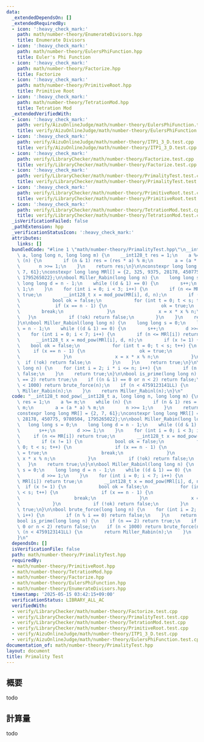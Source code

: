 ```yaml
---
data:
  _extendedDependsOn: []
  _extendedRequiredBy:
  - icon: ':heavy_check_mark:'
    path: math/number-theory/EnumerateDivisors.hpp
    title: Enumerate Divisors
  - icon: ':heavy_check_mark:'
    path: math/number-theory/EulersPhiFunction.hpp
    title: Euler's Phi Function
  - icon: ':heavy_check_mark:'
    path: math/number-theory/Factorize.hpp
    title: Factorize
  - icon: ':heavy_check_mark:'
    path: math/number-theory/PrimitiveRoot.hpp
    title: Primitive Root
  - icon: ':heavy_check_mark:'
    path: math/number-theory/TetrationMod.hpp
    title: Tetration Mod
  _extendedVerifiedWith:
  - icon: ':heavy_check_mark:'
    path: verify/AizuOnlineJudge/math/number-theory/EulersPhiFunction.test.cpp
    title: verify/AizuOnlineJudge/math/number-theory/EulersPhiFunction.test.cpp
  - icon: ':heavy_check_mark:'
    path: verify/AizuOnlineJudge/math/number-theory/ITP1_3_D.test.cpp
    title: verify/AizuOnlineJudge/math/number-theory/ITP1_3_D.test.cpp
  - icon: ':heavy_check_mark:'
    path: verify/LibraryChecker/math/number-theory/Factorize.test.cpp
    title: verify/LibraryChecker/math/number-theory/Factorize.test.cpp
  - icon: ':heavy_check_mark:'
    path: verify/LibraryChecker/math/number-theory/PrimalityTest.test.cpp
    title: verify/LibraryChecker/math/number-theory/PrimalityTest.test.cpp
  - icon: ':heavy_check_mark:'
    path: verify/LibraryChecker/math/number-theory/PrimitiveRoot.test.cpp
    title: verify/LibraryChecker/math/number-theory/PrimitiveRoot.test.cpp
  - icon: ':heavy_check_mark:'
    path: verify/LibraryChecker/math/number-theory/TetrationMod.test.cpp
    title: verify/LibraryChecker/math/number-theory/TetrationMod.test.cpp
  _isVerificationFailed: false
  _pathExtension: hpp
  _verificationStatusIcon: ':heavy_check_mark:'
  attributes:
    links: []
  bundledCode: "#line 1 \"math/number-theory/PrimalityTest.hpp\"\n__int128_t mod_pow(__int128_t\
    \ a, long long n, long long m) {\n    __int128_t res = 1;\n    a %= m;\n    while\
    \ (n) {\n        if (n & 1) res = (res * a) % m;\n        a = (a * a) % m;\n \
    \       n >>= 1;\n    }\n    return res;\n}\n\nconstexpr long long MR[] = {2,\
    \ 7, 61};\nconstexpr long long MRl[] = {2, 325, 9375, 28178, 450775, 9780504,\
    \ 1795265022};\n\nbool Miller_Rabin(long long n) {\n    long long s = 0;\n   \
    \ long long d = n - 1;\n    while ((d & 1) == 0) {\n        s++;\n        d >>=\
    \ 1;\n    }\n    for (int i = 0; i < 3; i++) {\n        if (n <= MR[i]) return\
    \ true;\n        __int128_t x = mod_pow(MR[i], d, n);\n        if (x != 1) {\n\
    \            bool ok = false;\n            for (int t = 0; t < s; t++) {\n   \
    \             if (x == n - 1) {\n                    ok = true;\n            \
    \        break;\n                }\n                x = x * x % n;\n         \
    \   }\n            if (!ok) return false;\n        }\n    }\n    return true;\n\
    }\n\nbool Miller_Rabinl(long long n) {\n    long long s = 0;\n    long long d\
    \ = n - 1;\n    while ((d & 1) == 0) {\n        s++;\n        d >>= 1;\n    }\n\
    \    for (int i = 0; i < 7; i++) {\n        if (n <= MRl[i]) return true;\n  \
    \      __int128_t x = mod_pow(MRl[i], d, n);\n        if (x != 1) {\n        \
    \    bool ok = false;\n            for (int t = 0; t < s; t++) {\n           \
    \     if (x == n - 1) {\n                    ok = true;\n                    break;\n\
    \                }\n                x = x * x % n;\n            }\n          \
    \  if (!ok) return false;\n        }\n    }\n    return true;\n}\n\nbool brute_force(long\
    \ long n) {\n    for (int i = 2; i * i <= n; i++) {\n        if (n % i == 0) return\
    \ false;\n    }\n    return true;\n}\n\nbool is_prime(long long n) {\n    if (n\
    \ == 2) return true;\n    if ((n & 1) == 0 or n < 2) return false;\n    if (n\
    \ < 1000) return brute_force(n);\n    if (n < 4759123141LL) {\n        return\
    \ Miller_Rabin(n);\n    }\n    return Miller_Rabinl(n);\n}\n"
  code: "__int128_t mod_pow(__int128_t a, long long n, long long m) {\n    __int128_t\
    \ res = 1;\n    a %= m;\n    while (n) {\n        if (n & 1) res = (res * a) %\
    \ m;\n        a = (a * a) % m;\n        n >>= 1;\n    }\n    return res;\n}\n\n\
    constexpr long long MR[] = {2, 7, 61};\nconstexpr long long MRl[] = {2, 325, 9375,\
    \ 28178, 450775, 9780504, 1795265022};\n\nbool Miller_Rabin(long long n) {\n \
    \   long long s = 0;\n    long long d = n - 1;\n    while ((d & 1) == 0) {\n \
    \       s++;\n        d >>= 1;\n    }\n    for (int i = 0; i < 3; i++) {\n   \
    \     if (n <= MR[i]) return true;\n        __int128_t x = mod_pow(MR[i], d, n);\n\
    \        if (x != 1) {\n            bool ok = false;\n            for (int t =\
    \ 0; t < s; t++) {\n                if (x == n - 1) {\n                    ok\
    \ = true;\n                    break;\n                }\n                x =\
    \ x * x % n;\n            }\n            if (!ok) return false;\n        }\n \
    \   }\n    return true;\n}\n\nbool Miller_Rabinl(long long n) {\n    long long\
    \ s = 0;\n    long long d = n - 1;\n    while ((d & 1) == 0) {\n        s++;\n\
    \        d >>= 1;\n    }\n    for (int i = 0; i < 7; i++) {\n        if (n <=\
    \ MRl[i]) return true;\n        __int128_t x = mod_pow(MRl[i], d, n);\n      \
    \  if (x != 1) {\n            bool ok = false;\n            for (int t = 0; t\
    \ < s; t++) {\n                if (x == n - 1) {\n                    ok = true;\n\
    \                    break;\n                }\n                x = x * x % n;\n\
    \            }\n            if (!ok) return false;\n        }\n    }\n    return\
    \ true;\n}\n\nbool brute_force(long long n) {\n    for (int i = 2; i * i <= n;\
    \ i++) {\n        if (n % i == 0) return false;\n    }\n    return true;\n}\n\n\
    bool is_prime(long long n) {\n    if (n == 2) return true;\n    if ((n & 1) ==\
    \ 0 or n < 2) return false;\n    if (n < 1000) return brute_force(n);\n    if\
    \ (n < 4759123141LL) {\n        return Miller_Rabin(n);\n    }\n    return Miller_Rabinl(n);\n\
    }\n"
  dependsOn: []
  isVerificationFile: false
  path: math/number-theory/PrimalityTest.hpp
  requiredBy:
  - math/number-theory/PrimitiveRoot.hpp
  - math/number-theory/TetrationMod.hpp
  - math/number-theory/Factorize.hpp
  - math/number-theory/EulersPhiFunction.hpp
  - math/number-theory/EnumerateDivisors.hpp
  timestamp: '2025-05-15 03:42:15+09:00'
  verificationStatus: LIBRARY_ALL_AC
  verifiedWith:
  - verify/LibraryChecker/math/number-theory/Factorize.test.cpp
  - verify/LibraryChecker/math/number-theory/PrimalityTest.test.cpp
  - verify/LibraryChecker/math/number-theory/TetrationMod.test.cpp
  - verify/LibraryChecker/math/number-theory/PrimitiveRoot.test.cpp
  - verify/AizuOnlineJudge/math/number-theory/ITP1_3_D.test.cpp
  - verify/AizuOnlineJudge/math/number-theory/EulersPhiFunction.test.cpp
documentation_of: math/number-theory/PrimalityTest.hpp
layout: document
title: Primality Test
---
```


## 概要

todo

## 計算量
todo